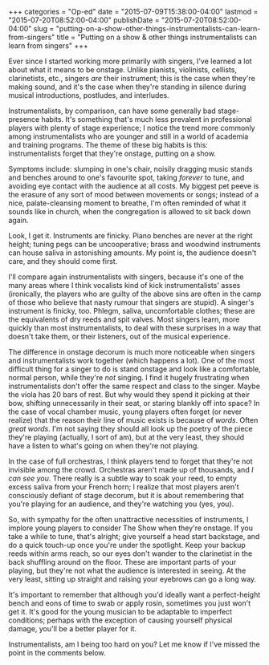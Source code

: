 +++
categories = "Op-ed"
date = "2015-07-09T15:38:00-04:00"
lastmod = "2015-07-20T08:52:00-04:00"
publishDate = "2015-07-20T08:52:00-04:00"
slug = "putting-on-a-show-other-things-instrumentalists-can-learn-from-singers"
title = "Putting on a show &amp; other things instrumentalists can learn from singers"
+++

Ever since I started working more primarily with singers, I've learned a lot about what it means to be onstage. Unlike pianists, violinists, cellists, clarinetists, etc., singers *are* their instrument; this is the case when they're making sound, and it's the case when they're standing in silence during musical introductions, postludes, and interludes.

Instrumentalists, by comparison, can have some generally bad stage-presence habits. It's something that's much less prevalent in professional players with plenty of stage experience; I notice the trend more commonly among instrumentalists who are younger and still in a world of academia and training programs. The theme of these big habits is this: instrumentalists forget that they're onstage, putting on a show.

Symptoms include: slumping in one's chair, noisily dragging music stands and benches around to one's favourite spot, taking *forever* to tune, and avoiding eye contact with the audience at all costs. My biggest pet peeve is the erasure of any sort of mood between movements or songs; instead of a nice, palate-cleansing moment to breathe, I'm often reminded of what it sounds like in church, when the congregation is allowed to sit back down again.

Look, I get it. Instruments are finicky. Piano benches are never at the right height; tuning pegs can be uncooperative; brass and woodwind instruments can house saliva in astonishing amounts. My point is, the audience doesn't care, and they should come first. 

I'll compare again instrumentalists with singers, because it's one of the many areas where I think vocalists kind of kick instrumentalists' asses (ironically, the players who are guilty of the above sins are often in the camp of those who believe that nasty rumour that singers are stupid). A singer's instrument is finicky, too. Phlegm, saliva, uncomfortable clothes; these are the equivalents of dry reeds and spit valves. Most singers learn, more quickly than most instrumentalists, to deal with these surprises in a way that doesn't take them, or their listeners, out of the musical experience.

The difference in onstage decorum is much more noticeable when singers and instrumentalists work together (which happens a lot). One of the most difficult thing for a singer to do is stand onstage and look like a comfortable, normal person, while they're *not* singing. I find it hugely frustrating when instrumentalists don't offer the same respect and class to the singer. Maybe the viola has 20 bars of rest. But why would they spend it picking at their bow, shifting unnecessarily in their seat, or staring blankly off into space? In the case of vocal chamber music, young players often forget (or never realize) that the reason their line of music exists is because of *words*. Often *great words*. I'm not saying they should all look up the poetry of the piece they're playing (actually, I sort of am), but at the very least, they should have a listen to what's going on when they're not playing. 

In the case of full orchestras, I think players tend to forget that they're not invisible among the crowd. Orchestras aren't made up of thousands, and *I can see you*. There really is a subtle way to soak your reed, to empty excess saliva from your French horn; I realize that most players aren't consciously defiant of stage decorum, but it is about remembering that you're playing for an audience, and they're watching you (yes, you).

So, with sympathy for the often unattractive necessities of instruments, I implore young players to consider The Show when they're onstage. If you take a while to tune, that's alright; give yourself a head start backstage, and do a quick touch-up once you're under the spotlight. Keep your backup reeds within arms reach, so our eyes don't wander to the clarinetist in the back shuffling around on the floor. These are important parts of your playing, but they're not what the audience is interested in seeing. At the very least, sitting up straight and raising your eyebrows can go a long way.

It's important to remember that although you'd ideally want a perfect-height bench and eons of time to swab or apply rosin, sometimes you just won't get it. It's good for the young musician to be adaptable to imperfect conditions; perhaps with the exception of causing yourself physical damage, you'll be a better player for it.

Instrumentalists, am I being too hard on you? Let me know if I've missed the point in the comments below.
